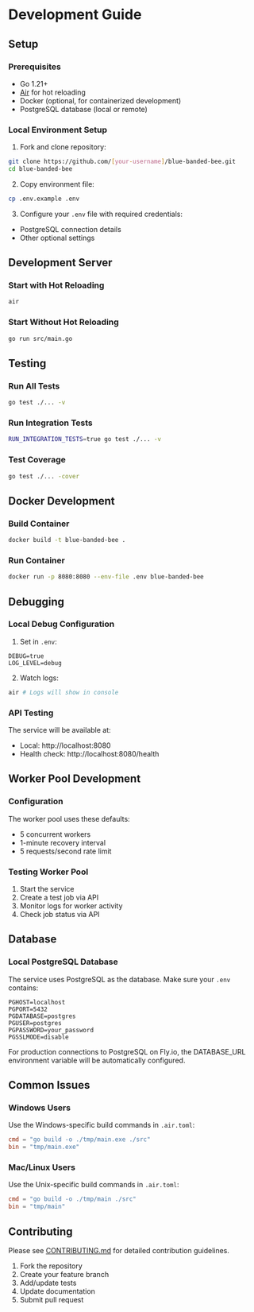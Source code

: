 # Development Guide

## Setup

### Prerequisites

- Go 1.21+
- [Air](https://github.com/cosmtrek/air) for hot reloading
- Docker (optional, for containerized development)
- PostgreSQL database (local or remote)

### Local Environment Setup

1. Fork and clone repository:

```bash
git clone https://github.com/[your-username]/blue-banded-bee.git
cd blue-banded-bee
```

2. Copy environment file:

```bash
cp .env.example .env
```

3. Configure your `.env` file with required credentials:

- PostgreSQL connection details
- Other optional settings

## Development Server

### Start with Hot Reloading

```bash
air
```

### Start Without Hot Reloading

```bash
go run src/main.go
```

## Testing

### Run All Tests

```bash
go test ./... -v
```

### Run Integration Tests

```bash
RUN_INTEGRATION_TESTS=true go test ./... -v
```

### Test Coverage

```bash
go test ./... -cover
```

## Docker Development

### Build Container

```bash
docker build -t blue-banded-bee .
```

### Run Container

```bash
docker run -p 8080:8080 --env-file .env blue-banded-bee
```

## Debugging

### Local Debug Configuration

1. Set in `.env`:

```env
DEBUG=true
LOG_LEVEL=debug
```

2. Watch logs:

```bash
air # Logs will show in console
```

### API Testing

The service will be available at:

- Local: http://localhost:8080
- Health check: http://localhost:8080/health

## Worker Pool Development

### Configuration

The worker pool uses these defaults:

- 5 concurrent workers
- 1-minute recovery interval
- 5 requests/second rate limit

### Testing Worker Pool

1. Start the service
2. Create a test job via API
3. Monitor logs for worker activity
4. Check job status via API

## Database

### Local PostgreSQL Database

The service uses PostgreSQL as the database. Make sure your `.env` contains:

```env
PGHOST=localhost
PGPORT=5432
PGDATABASE=postgres
PGUSER=postgres
PGPASSWORD=your_password
PGSSLMODE=disable
```

For production connections to PostgreSQL on Fly.io, the DATABASE_URL environment variable will be automatically configured.

## Common Issues

### Windows Users

Use the Windows-specific build commands in `.air.toml`:

```toml
cmd = "go build -o ./tmp/main.exe ./src"
bin = "tmp/main.exe"
```

### Mac/Linux Users

Use the Unix-specific build commands in `.air.toml`:

```toml
cmd = "go build -o ./tmp/main ./src"
bin = "tmp/main"
```

## Contributing

Please see [CONTRIBUTING.md](../CONTRIBUTING.md) for detailed contribution guidelines.

1. Fork the repository
2. Create your feature branch
3. Add/update tests
4. Update documentation
5. Submit pull request
